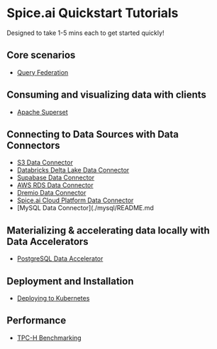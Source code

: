 # Spice.ai Quickstart Tutorials

Designed to take 1-5 mins each to get started quickly!

## Core scenarios

- [Query Federation](./federation/README.md)

## Consuming and visualizing data with clients

- [Apache Superset](./superset/README.md)

## Connecting to Data Sources with Data Connectors

- [S3 Data Connector](./s3/README.md)
- [Databricks Delta Lake Data Connector](./databricks/README.md)
- [Supabase Data Connector](./supabase/README.md)
- [AWS RDS Data Connector](./rds/README.md)
- [Dremio Data Connector](./dremio/README.md)
- [Spice.ai Cloud Platform Data Connector](./spiceai/README.md)
- [MySQL Data Connector](./mysql/README.md

## Materializing & accelerating data locally with Data Accelerators

- [PostgreSQL Data Accelerator](./postgres/README.md)

## Deployment and Installation

- [Deploying to Kubernetes](./kubernetes/README.md)

## Performance

- [TPC-H Benchmarking](./tpc-h/README.md)
